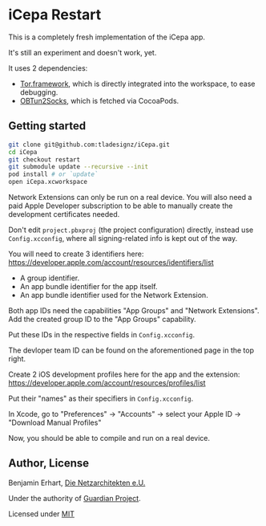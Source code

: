 #  iCepa Restart

This is a completely fresh implementation of the iCepa app.

It's still an experiment and doesn't work, yet.

It uses 2 dependencies:

- [Tor.framework](https://github.com/iCepa/Tor.framework), which is directly integrated into the workspace, to ease debugging.
- [OBTun2Socks](https://github.com/tladesignz/OBTun2Socks), which is fetched via CocoaPods.

## Getting started

```sh
git clone git@github.com:tladesignz/iCepa.git
cd iCepa
git checkout restart
git submodule update --recursive --init
pod install # or `update`
open iCepa.xcworkspace
```

Network Extensions can only be run on a real device.
You will also need a paid Apple Developer subscription to be able to manually create the 
development certificates needed.

Don't edit `project.pbxproj` (the project configuration) directly, instead use  `Config.xcconfig`, 
where all signing-related info is kept out of the way.

You will need to create 3 identifiers here:
https://developer.apple.com/account/resources/identifiers/list

- A group identifier.
- An app bundle identifier for the app itself.
- An app bundle identifier used for the Network Extension.

Both app IDs need the capabilities "App Groups" and "Network Extensions".
Add the created group ID to the "App Groups" capability.

Put these IDs in the respective fields in `Config.xcconfig`.

The devloper team ID can be found on the aforementioned page in the top right.

Create 2 iOS development profiles here for the app and the extension:
https://developer.apple.com/account/resources/profiles/list

Put their "names" as their specifiers in `Config.xcconfig`.

In Xcode, go to "Preferences" -> "Accounts" -> select your Apple ID -> "Download Manual Profiles"

Now, you should be able to compile and run on a real device.


## Author, License

Benjamin Erhart, [Die Netzarchitekten e.U.](https://die.netzarchitekten.com)

Under the authority of [Guardian Project](https://guardianproject.info).

Licensed under [MIT](LICENSE.txt)
